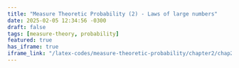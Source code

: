 ```yaml
---
title: "Measure Theoretic Probability (2) - Laws of large numbers"
date: 2025-02-05 12:34:56 -0300
draft: false
tags: [measure-theory, probability]
featured: true
has_iframe: true
iframe_link: "/latex-codes/measure-theoretic-probability/chapter2/chap2-measure-theoretic-probability.html"
---
```

